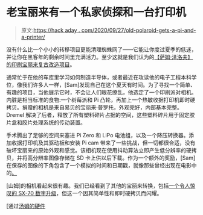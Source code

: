 # 老宝丽来有一个私家侦探和一台打印机

> 原文:[https://hack aday . com/2020/09/27/old-polaroid-gets-a-pi-and-a-printer/](https://hackaday.com/2020/09/27/old-polaroid-gets-a-pi-and-a-printer/)

没有什么比一个小小的转移项目更能清理蜘蛛网了——它能让你度过夏季的低迷，并让你在黑客年的剩余时间里充满活力。至少这就是我们认为的[【萨姆·泽洛夫】的印刷宝丽来复古改造项目](https://spectrum.ieee.org/geek-life/hands-on/retrofit-a-polaroid-camera-with-a-raspberry-pi-and-a-thermal-printer)。

通常忙于在他的车库里学习如何制造半导体，或者最近在攻读他的电子工程本科学位，像我们许多人一样，[Sam]发现自己在这个夏天有时间。为了寻找一个简单、有趣的项目，当他展示它时，不会让人们眼花缭乱，他选定了一个印刷派对相机。内脏是相当标准的食物:一个树莓派和 Pi 凸轮，再加上一个热敏收据打印机即时硬拷贝。捐赠的相机是来自易贝的宝丽来·普罗托，外观完好，内部基本完整。Dremel 解决了后者，释放了所有塑料碎片占据的空间，这些塑料碎片用于固定胶片盒和胶片处理系统的传动装置。

手术腾出了足够的空间来塞进 Pi Zero 和 LiPo 电池组，以及一个降压转换器。添加收据打印机及其驱动板和安装 Pi cam 带来了一些挑战，但一切都很合适，没有破坏宝丽来的原始外观和感觉。该相机现在使用抖动算法立即产生低分辨率的硬拷贝，并将高分辨率图像存储在 SD 卡上供以后下载。作为一个额外的奖励，[Sam]在保存的图像的下角包含了一个模拟的时间和日期戳，就像那些曾经出现在电影中的[。](https://hackaday.com/2019/10/15/ben-krasnow-looks-inside-film-camera-date-stamping/)

[山姆]的相机看起来很有趣。我们已经看到了其他的宝丽来转换，包括[一个令人惊叹的 SX-70 数字升级](https://hackaday.com/2019/06/27/the-digital-polaroid-sx-70/)，但这一个因其简单性和即时硬拷贝而闪耀。

[通过[汤姆的硬件](https://www.tomshardware.com/news/this-raspberry-pi-polaroid-camera-project-puts-snapchat-to-shame)